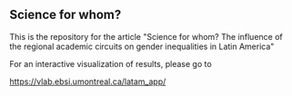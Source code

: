 ## Science for whom?

This is the repository for the article "Science for whom? The influence of the regional academic circuits on gender inequalities in Latin America"

For an interactive visualization of results, please go to

https://vlab.ebsi.umontreal.ca/latam_app/
